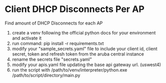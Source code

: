 # Client DHCP Disconnects Per AP
Find amount of DHCP Disconnects for each AP

1. create a venv following the official python docs for your environment and activate it
2. run command: pip install -r requirements.txt
3. modify your "sample_secrets.yaml" file to include your client id, client secret, token and refresh token from the aruba central instance
4. rename the secrets file "secrets.yaml"
5. modify your apis.yaml file updating the base api gateway url. (uswest4)
6. run the script with /path/to/venv/interpreter/python.exe /path/to/script/directory/main.py


